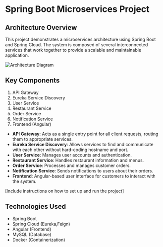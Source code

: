 # Spring Boot Microservices Project

## Architecture Overview

This project demonstrates a microservices architecture using Spring Boot and Spring Cloud. The system is composed of several interconnected services that work together to provide a scalable and maintainable application.

![Architecture Diagram](./screenshot/architecture_diagram.png)

## Key Components

1. API Gateway
2. Eureka Service Discovery
3. User Service
4. Restaurant Service
5. Order Service
6. Notification Service
7. Frontend (Angular)

- **API Gateway**: Acts as a single entry point for all client requests, routing them to appropriate services.
- **Eureka Service Discovery**: Allows services to find and communicate with each other without hard-coding hostname and port.
- **User Service**: Manages user accounts and authentication.
- **Restaurant Service**: Handles restaurant information and menus.
- **Order Service**: Processes and manages customer orders.
- **Notification Service**: Sends notifications to users about their orders.
- **Frontend**: Angular-based user interface for customers to interact with the system.

[Include instructions on how to set up and run the project]

## Technologies Used

- Spring Boot
- Spring Cloud (Eureka,Feign)
- Angular (Frontend)
- MySQL (Database)
- Docker (Containerization)

